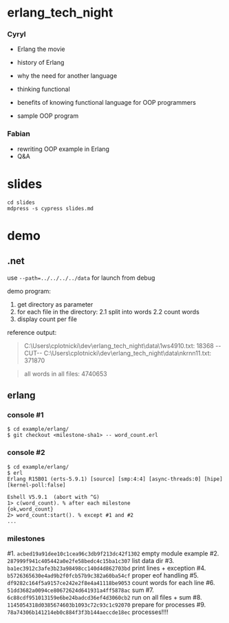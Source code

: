 # erlang_tech_night

### Cyryl

* Erlang the movie
* history of Erlang
 * why the need for another language

* thinking functional
 * benefits of knowing functional language for OOP programmers

* sample OOP program

### Fabian
* rewriting OOP example in Erlang
* Q&A

# slides

    cd slides
    mdpress -s cypress slides.md

# demo

## .net

 use `--path=../../../../data` for launch from debug

demo program:
 1. get directory as parameter
 2. for each file in the directory:
 2.1 split into words
 2.2 count words
 3. display count per file

reference output:
 > C:\Users\cplotnicki\dev\erlang_tech_night\data\1ws4910.txt: 18368
 > --CUT--
 > C:\Users\cplotnicki\dev\erlang_tech_night\data\nkrnn11.txt: 371870

 > all words in all files: 4740653

## erlang

### console #1

    $ cd example/erlang/
    $ git checkout <milestone-sha1> -- word_count.erl

### console #2

    $ cd example/erlang/
    $ erl
    Erlang R15B01 (erts-5.9.1) [source] [smp:4:4] [async-threads:0] [hipe] [kernel-poll:false]

    Eshell V5.9.1  (abort with ^G)
    1> c(word_count). % after each milestone
    {ok,word_count}
    2> word_count:start(). % except #1 and #2
    ...

### milestones

\#1. `acbed19a91dee10c1cea96c3db9f213dc42f1302` empty module example
\#2. `287999f941c405442a0e2fe58bedc4c15ba1c307` list data dir
\#3. `ba1ec3912c3afe3b23a98498cc140d4d862703bd` print lines + exception
\#4. `b5726365630e4ad9b2f0fcb57b9c382a60ba54cf` proper eof handling
\#5. `df9282c164f5a9157ce242e2f8e4a41118be9053` count words for each line
\#6. `51dd3682a0094ce80672624d641931a4ff5878ac` sum
\#7. `6c88cdf951013159e6be24badcd36ef4d3060cb2` run on all files + sum
\#8. `1145054318d0385674603b1093c72c93c1c92070` prepare for processes
\#9. `78a74306b141214eb0c884f3f3b144aeccde18ec` processes!!!!

